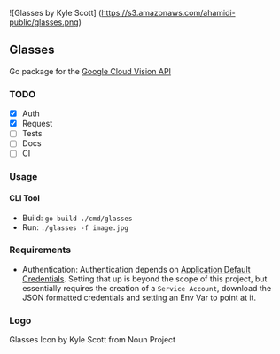 ![Glasses by Kyle Scott] (https://s3.amazonaws.com/ahamidi-public/glasses.png)
## Glasses
Go package for the [Google Cloud Vision API](https://cloud.google.com/vision/)

### TODO

- [x] Auth
- [x] Request
- [ ] Tests
- [ ] Docs
- [ ] CI

### Usage

#### CLI Tool

* Build: `go build ./cmd/glasses`
* Run: `./glasses -f image.jpg`

### Requirements

* Authentication:
    Authentication depends on [Application Default Credentials](https://developers.google.com/identity/protocols/application-default-credentials). Setting that up is beyond the scope of this project, but essentially requires the creation of a `Service Account`, download the JSON formatted credentials and setting an Env Var to point at it.

### Logo
Glasses Icon by Kyle Scott from Noun Project
